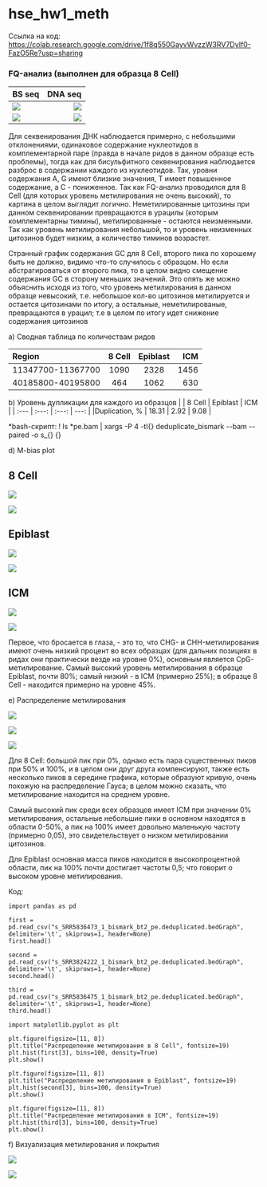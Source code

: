 # hse_hw1_meth

Ссылка на код: https://colab.research.google.com/drive/1f8q550GayvWvzzW3RV7DyIf0-FazO5Re?usp=sharing
### FQ-анализ (выполнен для образца 8 Cell)

|BS seq |DNA seq|
|:---|---:|
|![](https://github.com/kolbunovaa/images/blob/main/2022-02-17_00-57-34.png)|![](https://github.com/kolbunovaa/images/blob/main/0ea7b38907ea06e66067ebde5a559c37.png)|
|![](https://github.com/kolbunovaa/images/blob/main/2022-02-17_00-58-07.png)|![](https://github.com/kolbunovaa/images/blob/main/b679ac990ab4f03da0fdb69d76089beb.png)|

Для секвенирования ДНК наблюдается примерно, с небольшими отклонениями, одинаковое содержание нуклеотидов в комплементарной паре (правда в начале ридов в данном образце есть проблемы), тогда как для бисульфитного секвенирования наблюдается разброс в содержании каждого из нуклеотидов. Так,  уровни содержания A, G имеют близкие значения, T имеет повышенное содержание, а C - пониженное. Так как FQ-анализ проводился для 8 Cell (для которых уровень метилирования не очень высокий), то картина в целом выглядит логично. Неметилированные цитозины при данном секвенировании превращаются в урацилы (которым комплементарны тимины), метилированные - остаются неизменными. Так как уровень метилирования небольшой, то и уровень неизменных цитозинов будет низким, а количество тиминов возрастет.

Странный график содержания GC для 8 Cell, второго пика по хорошему быть не должно, видимо что-то случилось с образцом. Но если абстрагироваться от второго пика, то в целом видно смещение содержания GC в сторону меньших значений. Это опять же можно объяснить исходя из того, что уровень метилирования в данном образце невысокий, т.е. небольшое кол-во цитозинов метилируется и остается цитозинами по итогу, а остальные, неметилированые, превращаются в урацил; т.е в целом по итогу идет снижение содержания цитозинов

a)
Сводная таблица по количествам ридов 

|    Region    |     8 Cell     |    Epiblast   |    ICM     | 
| :---         |     :---:      |     :---:     |    ---:    | 
| 11347700-11367700   | 1090     | 2328    | 1456       |              
| 40185800-40195800   | 464      | 1062    |  630       | 

b)
Уровень дупликации для каждого из образцов
|     | 8 Cell   | Epiblast    |  ICM  |
| :--- | :---: | :---: | ---:   |
|Duplication, % | 18.31  | 2.92  | 9.08  |

*bash-скрипт: ! ls *pe.bam | xargs -P 4 -tI{} deduplicate_bismark  --bam  --paired  -o s_{} {}

d) M-bias plot

## 8 Cell

![](https://github.com/kolbunovaa/images/blob/main/8celBismark%20M-bias%20Read%201.png)

![](https://github.com/kolbunovaa/images/blob/main/8cellBismark%20M-bias%20Read%202%20(1).png)

## Epiblast

![](https://github.com/kolbunovaa/images/blob/main/epi_Bismark%20M-bias%20Read%201.png)

![](https://github.com/kolbunovaa/images/blob/main/epi_Bismark%20M-bias%20Read%202%20(1).png)

## ICM

![](https://github.com/kolbunovaa/images/blob/main/icm_Bismark%20M-bias%20Read%201.png)

![](https://github.com/kolbunovaa/images/blob/main/icm_Bismark%20M-bias%20Read%202.png)

Первое, что бросается в глаза, - это то, что CHG- и  CHH-метилирования имеют очень низкий процент во всех образцах (для дальних позициях в ридах они практически везде на уровне 0%), основным является CpG-метилирование. Самый высокий уровень метилирования в образце Epiblast, почти 80%; самый низкий - в ICM (примерно 25%); в образце 8 Cell - находится примерно на уровне 45%.

e)
Распределение метилирования

![](https://github.com/kolbunovaa/images/blob/main/8cell.png)

![](https://github.com/kolbunovaa/images/blob/main/epi.png)

![](https://github.com/kolbunovaa/images/blob/main/icm.png)

Для 8 Cell: большой пик при 0%, однако есть пара существенных пиков при 50% и 100%, и в целом они друг друга компенсируют, также есть несколько пиков в середине графика, которые образуют кривую, очень похожую на распределение Гауса; в целом можно сказать, что метилирование находится на среднем уровне.

Самый высокий пик среди всех образцов имеет ICM при значении 0% метилирования, остальные небольшие пики в основном находятся в области 0-50%, а пик на 100% имеет довольно маленькую частоту (примерно 0,05), это свидетельствует о низком метилировании цитозинов.

Для Epiblast основная масса пиков находится в высокопроцентной области, пик на 100% почти достигает частоты 0,5; что говорит о высоком уровне метилирования.

Код:
```
import pandas as pd

first = pd.read_csv("s_SRR5836473_1_bismark_bt2_pe.deduplicated.bedGraph", delimiter='\t', skiprows=1, header=None)
first.head()

second = pd.read_csv("s_SRR3824222_1_bismark_bt2_pe.deduplicated.bedGraph", delimiter='\t', skiprows=1, header=None)
second.head()

third = pd.read_csv("s_SRR5836475_1_bismark_bt2_pe.deduplicated.bedGraph", delimiter='\t', skiprows=1, header=None)
third.head()
```
```
import matplotlib.pyplot as plt

plt.figure(figsize=[11, 8])
plt.title("Распределение метилирования в 8 Cell", fontsize=19)
plt.hist(first[3], bins=100, density=True)
plt.show()

plt.figure(figsize=[11, 8])
plt.title("Распределение метилирования в Epiblast", fontsize=19)
plt.hist(second[3], bins=100, density=True)
plt.show()

plt.figure(figsize=[11, 8])
plt.title("Распределение метилирования в ICM", fontsize=19)
plt.hist(third[3], bins=100, density=True)
plt.show()
```

f)
Визуализация метилирования и покрытия

![](https://github.com/kolbunovaa/images/blob/main/image_cov2.png)


![](https://github.com/kolbunovaa/images/blob/main/image_cov%20(1).png)

